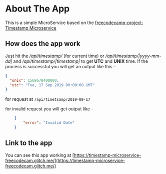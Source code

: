 # About The App

This is a simple MicroService based on the [freecodecamp-project: Timestamp Microservice](https://learn.freecodecamp.org/apis-and-microservices/apis-and-microservices-projects/timestamp-microservice/)

## How does the app work

Just hit the */api/timestamp/* (for current time) or */api/timestamp/|yyyy-mm-dd|* and */api/timestamp/|timestamp|* to get **UTC** and **UNIX** time. If the process is successful you will get an output like this - 

```JSON
{
  "unix": 1568678400000,
  "utc": "Tue, 17 Sep 2019 00:00:00 GMT"
}
```
for request at `/api/timetsamp/2019-09-17`

for invalid request you will get output like - 
```JSON
    {
        "error": "Invalid Date"
    }
```

## Link to the app

You can see this app working at [https://timestamp-microservice-freecodecam.glitch.me/](https://timestamp-microservice-freecodecam.glitch.me/)

